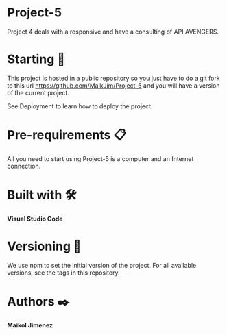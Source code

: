 # Project-5
Project 4 deals with a responsive and have a consulting of API AVENGERS.

# Starting 🚀
This project is hosted in a public repository so you just have to do a git fork to this url https://github.com/MaikJim/Project-5 and you will have a version of the current project.

See Deployment to learn how to deploy the project.

# Pre-requirements 📋
All you need to start using Project-5 is a computer and an Internet connection.

# Built with 🛠️
**Visual Studio Code**

# Versioning 📌
We use npm to set the initial version of the project. For all available versions, see the tags in this repository.

# Authors ✒️
**Maikol Jimenez**
